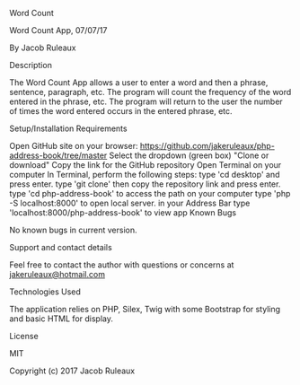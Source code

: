 Word Count

Word Count App, 07/07/17

By Jacob Ruleaux

Description

The Word Count App allows a user to enter a word and then a phrase, sentence, paragraph, etc. The program will count the frequency of the word entered in the phrase, etc. The program will return to the user the number of times the word entered occurs in the entered phrase, etc.

Setup/Installation Requirements

Open GitHub site on your browser: https://github.com/jakeruleaux/php-address-book/tree/master
Select the dropdown (green box) "Clone or download"
Copy the link for the GitHub repository
Open Terminal on your computer
In Terminal, perform the following steps:
type 'cd desktop' and press enter.
type 'git clone' then copy the repository link and press enter.
type 'cd php-address-book' to access the path on your computer
type 'php -S localhost:8000' to open local server.
in your Address Bar type 'localhost:8000/php-address-book' to view app
Known Bugs

No known bugs in current version.

Support and contact details

Feel free to contact the author with questions or concerns at jakeruleaux@hotmail.com

Technologies Used

The application relies on PHP, Silex, Twig with some Bootstrap for styling and basic HTML for display.

License

MIT

Copyright (c) 2017 Jacob Ruleaux
